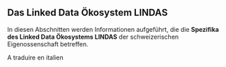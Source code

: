 ## Das Linked Data Ökosystem LINDAS

In diesen Abschnitten werden Informationen aufgeführt, die die **Spezifika des Linked Data Ökosystems LINDAS** der schweizerischen Eigenossenschaft betreffen.

A traduire en italien
